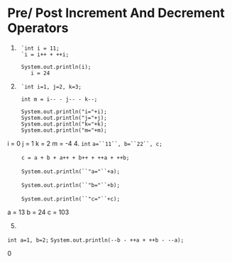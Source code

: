 # Pre/ Post Increment And Decrement Operators

1.
	    `int i = 11; 
        `i = i++ + ++i;
         
        System.out.println(i);
           i = 24
2.
        `int i=1, j=2, k=3;
         
        int m = i-- - j-- - k--;
         
        System.out.println("i="+i);
        System.out.println("j="+j);
        System.out.println("k="+k);
        System.out.println("m="+m);
  i = 0
  j = 1
  k = 2
  m = -4
4.
    `int` `a=``11``, b=``22``, c;`

        `c = a + b + a++ + b++ + ++a + ++b;`

        `System.out.println(``"a="``+a);`

        `System.out.println(``"b="``+b);`

        `System.out.println(``"c="``+c);`

a = 13
b = 24
c = 103

5.
`int a=1, b=2;`
`System.out.println(--b - ++a + ++b - --a);`

0
         

